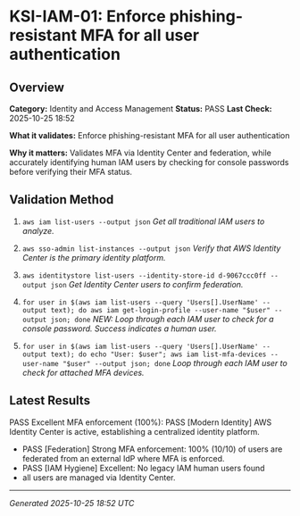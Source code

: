 # KSI-IAM-01: Enforce phishing-resistant MFA for all user authentication

## Overview

**Category:** Identity and Access Management
**Status:** PASS
**Last Check:** 2025-10-25 18:52

**What it validates:** Enforce phishing-resistant MFA for all user authentication

**Why it matters:** Validates MFA via Identity Center and federation, while accurately identifying human IAM users by checking for console passwords before verifying their MFA status.

## Validation Method

1. `aws iam list-users --output json`
   *Get all traditional IAM users to analyze.*

2. `aws sso-admin list-instances --output json`
   *Verify that AWS Identity Center is the primary identity platform.*

3. `aws identitystore list-users --identity-store-id d-9067ccc0ff --output json`
   *Get Identity Center users to confirm federation.*

4. `for user in $(aws iam list-users --query 'Users[].UserName' --output text); do aws iam get-login-profile --user-name "$user" --output json; done`
   *NEW: Loop through each IAM user to check for a console password. Success indicates a human user.*

5. `for user in $(aws iam list-users --query 'Users[].UserName' --output text); do echo "User: $user"; aws iam list-mfa-devices --user-name "$user" --output json; done`
   *Loop through each IAM user to check for attached MFA devices.*

## Latest Results

PASS Excellent MFA enforcement (100%): PASS [Modern Identity] AWS Identity Center is active, establishing a centralized identity platform.
- PASS [Federation] Strong MFA enforcement: 100% (10/10) of users are federated from an external IdP where MFA is enforced.
- PASS [IAM Hygiene] Excellent: No legacy IAM human users found
- all users are managed via Identity Center.

---
*Generated 2025-10-25 18:52 UTC*